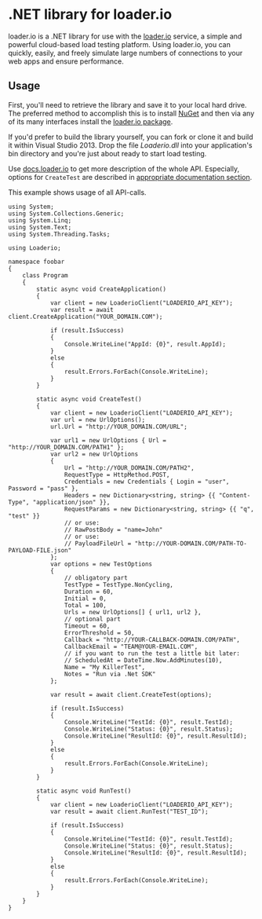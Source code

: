 .NET library for loader.io
==============
loader.io is a .NET library for use with the [loader.io](http://loader.io/) service, a simple and powerful cloud-based load testing platform.  Using loader.io, you can quickly, easily, and freely simulate large numbers of connections to your web apps and ensure performance.

## Usage
First, you'll need to retrieve the library and save it to your local hard drive. The preferred method to accomplish this is to install [NuGet](http://nuget.org/) and then via any of its many interfaces install the [loader.io package](https://www.nuget.org/packages/Loaderio).

If you'd prefer to build the library yourself, you can fork or clone it and build it within Visual Studio 2013. Drop the file *Loaderio.dll* into your application's bin directory and you're just about ready to start load testing.

Use [docs.loader.io](http://docs.loader.io) to get more description of the whole API. Especially, options for <code>CreateTest</code> are described in [appropriate documentation section](http://docs.loader.io/api/v2/post/tests.html#test-options).

This example shows usage of all API-calls.

```CSharp
using System;
using System.Collections.Generic;
using System.Linq;
using System.Text;
using System.Threading.Tasks;

using Loaderio;

namespace foobar
{
    class Program
    {
        static async void CreateApplication()
        {
            var client = new LoaderioClient("LOADERIO_API_KEY");
            var result = await client.CreateApplication("YOUR_DOMAIN.COM");

            if (result.IsSuccess)
            {
                Console.WriteLine("AppId: {0}", result.AppId);
            }
            else
            {
                result.Errors.ForEach(Console.WriteLine);
            }
        }

        static async void CreateTest()
        {
            var client = new LoaderioClient("LOADERIO_API_KEY");
            var url = new UrlOptions();
            url.Url = "http://YOUR_DOMAIN.COM/URL";

            var url1 = new UrlOptions { Url = "http://YOUR_DOMAIN.COM/PATH1" };
            var url2 = new UrlOptions
            {
                Url = "http://YOUR_DOMAIN.COM/PATH2",
                RequestType = HttpMethod.POST,
                Credentials = new Credentials { Login = "user", Password = "pass" },
                Headers = new Dictionary<string, string> {{ "Content-Type", "application/json" }},
                RequestParams = new Dictionary<string, string> {{ "q", "test" }}
                // or use:
                // RawPostBody = "name=John"
                // or use:
                // PayloadFileUrl = "http://YOUR-DOMAIN.COM/PATH-TO-PAYLOAD-FILE.json"
            };
            var options = new TestOptions
            {
                // obligatory part
                TestType = TestType.NonCycling,
                Duration = 60,
                Initial = 0,
                Total = 100,
                Urls = new UrlOptions[] { url1, url2 },
                // optional part
                Timeout = 60,
                ErrorThreshold = 50,
                Callback = "http://YOUR-CALLBACK-DOMAIN.COM/PATH",
                CallbackEmail = "TEAM@YOUR-EMAIL.COM",
                // if you want to run the test a little bit later:
                // ScheduledAt = DateTime.Now.AddMinutes(10),
                Name = "My KillerTest",
                Notes = "Run via .Net SDK"
            };
            
            var result = await client.CreateTest(options);

            if (result.IsSuccess)
            {
                Console.WriteLine("TestId: {0}", result.TestId);
                Console.WriteLine("Status: {0}", result.Status);
                Console.WriteLine("ResultId: {0}", result.ResultId);
            }
            else
            {
                result.Errors.ForEach(Console.WriteLine);
            } 
        }

        static async void RunTest()
        {
            var client = new LoaderioClient("LOADERIO_API_KEY");
            var result = await client.RunTest("TEST_ID");

            if (result.IsSuccess)
            {
                Console.WriteLine("TestId: {0}", result.TestId);
                Console.WriteLine("Status: {0}", result.Status);
                Console.WriteLine("ResultId: {0}", result.ResultId);
            }
            else
            {
                result.Errors.ForEach(Console.WriteLine);
            }
        }
    }
}

```
